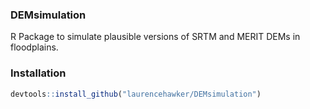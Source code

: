 
<!-- README.md is generated from README.Rmd. Please edit that file -->
### DEMsimulation

R Package to simulate plausible versions of SRTM and MERIT DEMs in floodplains.

### Installation

``` r
devtools::install_github("laurencehawker/DEMsimulation")
```
